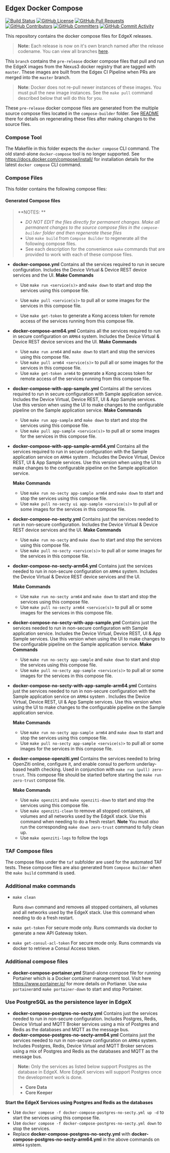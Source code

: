 ## Edgex Docker Compose
[![Build Status](https://jenkins.edgexfoundry.org/view/EdgeX%20Foundry%20Project/job/edgexfoundry/job/edgex-compose/job/main/badge/icon)](https://jenkins.edgexfoundry.org/view/EdgeX%20Foundry%20Project/job/edgexfoundry/job/edgex-compose/job/main/) [![GitHub License](https://img.shields.io/github/license/edgexfoundry/edgex-compose)](https://choosealicense.com/licenses/apache-2.0/) [![GitHub Pull Requests](https://img.shields.io/github/issues-pr-raw/edgexfoundry/edgex-compose)](https://github.com/edgexfoundry/edgex-compose/pulls) [![GitHub Contributors](https://img.shields.io/github/contributors/edgexfoundry/edgex-compose)](https://github.com/edgexfoundry/edgex-compose/contributors) [![GitHub Committers](https://img.shields.io/badge/team-committers-green)](https://github.com/orgs/edgexfoundry/teams/edgex-compose-committers/members) [![GitHub Commit Activity](https://img.shields.io/github/commit-activity/m/edgexfoundry/edgex-compose)](https://github.com/edgexfoundry/edgex-compose/commits)


This repository contains the docker compose files for EdgeX releases. 

> **Note:** Each release is now on it's own branch named after the release codename. You can view all branches [here](https://github.com/edgexfoundry/edgex-compose/branches/all).

This `branch` contains the `pre-release` docker compose files that pull and run the EdgeX images from the Nexus3 docker registry that are tagged with `master`. These images are built from the Edgex CI Pipeline when PRs are merged into the `master` branch.

> **Note**: Docker does not re-pull newer instances of these images. You must pull the new image instances. See the `make pull` command described below that will do this for you.

These `pre-release` docker compose files are generated from the multiple source compose files located in the `compose-builder` folder. See [README](compose-builder/README.md) there for details on regenerating these files after making changes to the source files. 



### Compose Tool

The Makefile in this folder expects the `docker compose` CLI command.
The old stand-alone `docker-compose` tool is no longer supported.
See https://docs.docker.com/compose/install/ for installation details for the latest `docker compose` CLI command.

### Compose Files

This folder contains the following compose files:

#### Generated Compose files

> **NOTES: **
>
> - *DO NOT EDIT the files directly for permanent changes. Make all permanent changes to the source compose files in the `compose-builder` folder and then regenerate these files*
> - Use `make build` from `Compose Builder` to regenerate all the following compose files.
> - See each description for the convenience `make` commands that are provided to work with each of these compose files.

- **docker-compose.yml**
    Contains all the services required to run in secure configuration. Includes the Device Virtual & Device REST device services and the UI.
    **Make Commands** 
    
     - Use `make run <service(s)>` and `make down` to start and stop the services using this compose file.
    
     - Use `make pull <service(s)>` to pull all or some images for the services in this compose file.
    
     - Use `make get-token` to generate a Kong access token for remote access of the services running from this compose file.
    
- **docker-compose-arm64.yml**
    Contains all the services required to run in secure configuration on `ARM64` system.  Includes the Device Virtual & Device REST device services and the UI.
    **Make Commands** 
    
     - Use `make run arm64` and `make down` to start and stop the services using this compose file.
     - Use `make pull arm64 <service(s)>` to pull all or some images for the services in this compose file.
     - Use `make get-token arm64` to generate a Kong access token for remote access of the services running from this compose file.
    
- **docker-compose-with-app-sample.yml**
    Contains all the services required to run in secure configuration with Sample application service.  Includes the Device Virtual, Device REST, UI & App Sample services. Use this version when using the UI to make changes to the configurable pipeline on the Sample application service.
    **Make Commands**

    - Use `make run app-sample` and `make down` to start and stop the services using this compose file.
    - Use `make pull app-sample <service(s)>` to pull all or some images for the services in this compose file.
    
- **docker-compose-with-app-sample-arm64.yml**
    Contains all the services required to run in secure configuration with the Sample application service on `ARM64` system .  Includes the Device Virtual, Device REST, UI & App Sample services. Use this version when using the UI to make changes to the configurable pipeline on the Sample application service.

    **Make Commands**

    - Use `make run no-secty app-sample arm64` and `make down` to start and stop the services using this compose file.
    - Use `make pull no-secty ui app-sample <service(s)>` to pull all or some images for the services in this compose file.

- **docker-compose-no-secty.yml**
    Contains just the services needed to run in non-secure configuration.  Includes the Device Virtual & Device REST device services and the UI.
    **Make Commands**

    - Use `make run no-secty` and `make down` to start and stop the services using this compose file.
    - Use `make pull no-secty <service(s)>` to pull all or some images for the services in this compose file.
    
- **docker-compose-no-secty-arm64.yml**
    Contains just the services needed to run in non-secure configuration on `ARM64` system.  Includes the Device Virtual & Device REST device services and the UI.

    **Make Commands**

    - Use `make run no-secty arm64` and `make down` to start and stop the services using this compose file.
    - Use `make pull no-secty arm64 <service(s)>` to pull all or some images for the services in this compose file.


- **docker-compose-no-secty-with-app-sample.yml**
  Contains just the services needed to run in non-secure configuration with Sample application service.  Includes the Device Virtual, Device REST, UI & App Sample services. Use this version when using the UI to make changes to the configurable pipeline on the Sample application service.
  **Make Commands**

  - Use `make run no-secty app-sample` and `make down` to start and stop the services using this compose file.
  - Use `make pull no-secty app-sample <service(s)>` to pull all or some images for the services in this compose file.

- **docker-compose-no-secty-with-app-sample-arm64.yml**
  Contains just the services needed to run in non-secure configuration with the Sample application service on `ARM64` system .  Includes the Device Virtual, Device REST, UI & App Sample services. Use this version when using the UI to make changes to the configurable pipeline on the Sample application service.

  **Make Commands**

  - Use `make run no-secty app-sample arm64` and `make down` to start and stop the services using this compose file.
  - Use `make pull no-secty app-sample <service(s)>` to pull all or some images for the services in this compose file.

- **docker-compose-openziti.yml**
  Contains the services needed to bring OpenZiti online, configure it, and enable consul to perform underlay-based health checking. Used in conjunction with `make run (pull) zero-trust`. This compose file should be started before starting the `make run zero-trust` compose file.

  **Make Commands**

    - Use `make openziti` and `make openziti-down` to start and stop the services using this compose file.
    - Use `make openziti-clean` to remove all stopped containers, all volumes and all networks used by the EdgeX stack. Use this command when needing to do a fresh restart. **Note** You must _also_ run the corresponding `make down zero-trust` command to fully clean up.
    - Use `make openziti-logs` to follow the logs
  
### TAF Compose files

The compose files under the `taf` subfolder are used for the automated TAF tests. These compose files are also generated from `Compose Builder` when the `make build` command is used.

### Additional make commands

- `make clean`

    Runs `down` command and removes all stopped containers, all volumes and all networks used by the EdgeX stack. Use this command when needing to do a fresh restart.
    
- `make get-token`
    For secure mode only. Runs commands via docker to generate a new API Gateway token.

- `make get-consul-acl-token`
  For secure mode only. Runs commands via docker to retrieve a Consul Access token.

### Additional compose files

- **docker-compose-portainer.yml**
    Stand-alone compose file for running Portainer which is a  Docker container management tool. Visit here https://www.portainer.io/ for more details on Portianer.
    Use `make portainer`and `make portainer-down` to start and stop Portainer.

### Use PostgreSQL as the persistence layer in EdgeX
- **docker-compose-postgres-no-secty.yml** Contains just the services needed to run in non-secure configuration. Includes Postgres, Redis, Device Virtual and MQTT Broker services using a mix of Postgres and Redis as the databases and MQTT as the message bus.
- **docker-compose-postgres-no-secty-arm64.yml** Contains just the services needed to run in non-secure configuration on `ARM64` system. Includes Postgres, Redis, Device Virtual and MQTT Broker services using a mix of Postgres and Redis as the databases and MQTT as the message bus.

> **Note:** Only the services as listed below support Postgres as the database in EdgeX. More EdgeX services will support Postgres once the development work is done.
> - **Core Data**
> - **Core Keeper**

  **Start the EdgeX Services using Postgres and Redis as the databases**

  - Use `docker compose -f docker-compose-postgres-no-secty.yml up -d` to start the services using this compose file.
  - Use `docker compose -f docker-compose-postgres-no-secty.yml down` to stop the services.
  - Replace **docker-compose-postgres-no-secty.yml** with **docker-compose-postgres-no-secty-arm64.yml** in the above commands on `ARM64` system.
